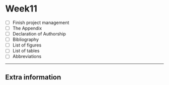 # Week11
- [ ] Finish project management
- [ ] The Appendix
- [ ] Declaration of Authorship
- [ ] Bibliography
- [ ] List of figures
- [ ] List of tables
- [ ] Abbreviations
      
---
## Extra information
